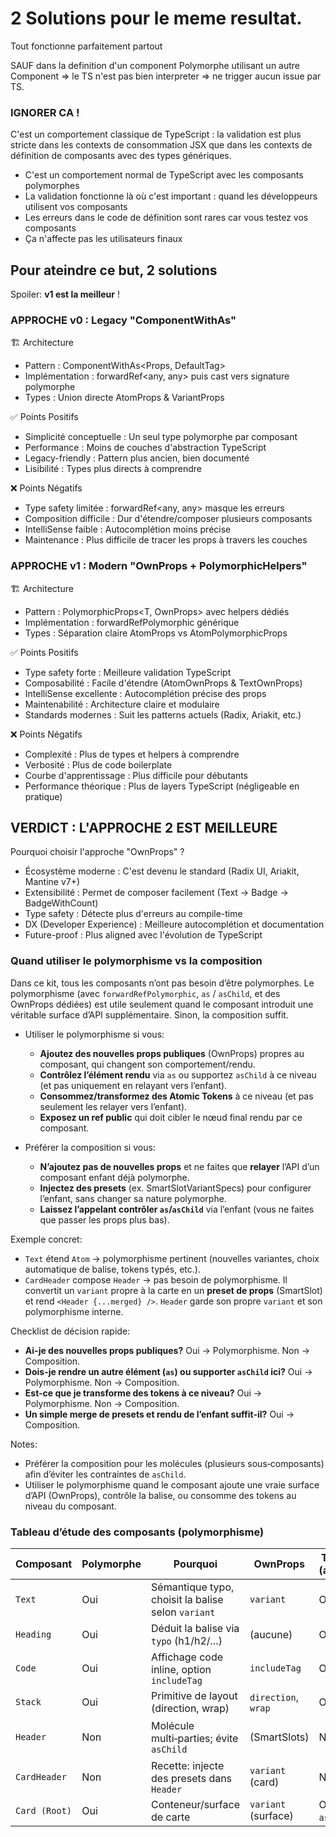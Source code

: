 # 2 Solutions pour le meme resultat.

Tout fonctionne parfaitement partout

SAUF dans la definition d'un component Polymorphe utilisant un autre Component
    => le TS n'est pas bien interpreter
    => <Atom invlidProps /> ne trigger aucun issue par TS.

### IGNORER CA !
C'est un comportement classique de TypeScript : la validation est plus stricte dans les contexts de consommation JSX que dans les contexts de définition de composants avec des types génériques.

- C'est un comportement normal de TypeScript avec les composants polymorphes
- La validation fonctionne là où c'est important : quand les développeurs utilisent vos composants
- Les erreurs dans le code de définition sont rares car vous testez vos composants
- Ça n'affecte pas les utilisateurs finaux



## Pour ateindre ce but, 2 solutions

Spoiler: **v1 est la meilleur** !



### APPROCHE v0 : Legacy "ComponentWithAs"

🏗️ Architecture
- Pattern : ComponentWithAs<Props, DefaultTag>
- Implémentation : forwardRef<any, any> puis cast vers signature polymorphe
- Types : Union directe AtomProps & VariantProps<typeof textVariants>

✅ Points Positifs
- Simplicité conceptuelle : Un seul type polymorphe par composant
- Performance : Moins de couches d'abstraction TypeScript
- Legacy-friendly : Pattern plus ancien, bien documenté
- Lisibilité : Types plus directs à comprendre

❌ Points Négatifs
- Type safety limitée : forwardRef<any, any> masque les erreurs
- Composition difficile : Dur d'étendre/composer plusieurs composants
- IntelliSense faible : Autocomplétion moins précise
- Maintenance : Plus difficile de tracer les props à travers les couches

### APPROCHE v1 : Modern "OwnProps + PolymorphicHelpers"

🏗️ Architecture

- Pattern : PolymorphicProps<T, OwnProps> avec helpers dédiés
- Implémentation : forwardRefPolymorphic générique
- Types : Séparation claire AtomProps vs AtomPolymorphicProps<T>

✅ Points Positifs

- Type safety forte : Meilleure validation TypeScript
- Composabilité : Facile d'étendre (AtomOwnProps & TextOwnProps)
- IntelliSense excellente : Autocomplétion précise des props
- Maintenabilité : Architecture claire et modulaire
- Standards modernes : Suit les patterns actuels (Radix, Ariakit, etc.)

❌ Points Négatifs

- Complexité : Plus de types et helpers à comprendre
- Verbosité : Plus de code boilerplate
- Courbe d'apprentissage : Plus difficile pour débutants
- Performance théorique : Plus de layers TypeScript (négligeable en pratique)

## VERDICT : L'APPROCHE 2 EST MEILLEURE

Pourquoi choisir l'approche "OwnProps" ?

- Écosystème moderne : C'est devenu le standard (Radix UI, Ariakit, Mantine v7+)
- Extensibilité : Permet de composer facilement (Text → Badge → BadgeWithCount)
- Type safety : Détecte plus d'erreurs au compile-time
- DX (Developer Experience) : Meilleure autocomplétion et documentation
- Future-proof : Plus aligned avec l'évolution de TypeScript



### Quand utiliser le polymorphisme vs la composition

Dans ce kit, tous les composants n’ont pas besoin d’être polymorphes. Le polymorphisme (avec `forwardRefPolymorphic`, `as` / `asChild`, et des OwnProps dédiées) est utile seulement quand le composant introduit une véritable surface d’API supplémentaire. Sinon, la composition suffit.

- Utiliser le polymorphisme si vous:
  - **Ajoutez des nouvelles props publiques** (OwnProps) propres au composant, qui changent son comportement/rendu.
  - **Contrôlez l’élément rendu** via `as` ou supportez `asChild` à ce niveau (et pas uniquement en relayant vers l’enfant).
  - **Consommez/transformez des Atomic Tokens** à ce niveau (et pas seulement les relayer vers l’enfant).
  - **Exposez un ref public** qui doit cibler le nœud final rendu par ce composant.

- Préférer la composition si vous:
  - **N’ajoutez pas de nouvelles props** et ne faites que **relayer** l’API d’un composant enfant déjà polymorphe.
  - **Injectez des presets** (ex. SmartSlotVariantSpecs) pour configurer l’enfant, sans changer sa nature polymorphe.
  - **Laissez l’appelant contrôler `as`/`asChild`** via l’enfant (vous ne faites que passer les props plus bas).

Exemple concret:
- `Text` étend `Atom` → polymorphisme pertinent (nouvelles variantes, choix automatique de balise, tokens typés, etc.).
- `CardHeader` compose `Header` → pas besoin de polymorphisme. Il convertit un `variant` propre à la carte en un **preset de props** (SmartSlot) et rend `<Header {...merged} />`. `Header` garde son propre `variant` et son polymorphisme interne.

Checklist de décision rapide:
- **Ai-je des nouvelles props publiques?** Oui → Polymorphisme. Non → Composition.
- **Dois-je rendre un autre élément (`as`) ou supporter `asChild` ici?** Oui → Polymorphisme. Non → Composition.
- **Est-ce que je transforme des tokens à ce niveau?** Oui → Polymorphisme. Non → Composition.
- **Un simple merge de presets et rendu de l’enfant suffit-il?** Oui → Composition.

Notes:
- Préférer la composition pour les molécules (plusieurs sous‑composants) afin d’éviter les contraintes de `asChild`.
- Utiliser le polymorphisme quand le composant ajoute une vraie surface d’API (OwnProps), contrôle la balise, ou consomme des tokens au niveau du composant.

### Tableau d’étude des composants (polymorphisme)

| Composant | Polymorphe | Pourquoi | OwnProps | Tag control (as/asChild) | Tokens |
|---|---|---|---|---|---|
| `Text` | Oui | Sémantique typo, choisit la balise selon `variant` | `variant` | Oui/Oui | Oui |
| `Heading` | Oui | Déduit la balise via `typo` (h1/h2/…) | (aucune) | Oui/Oui | Oui |
| `Code` | Oui | Affichage code inline, option `includeTag` | `includeTag` | Oui/Oui | Oui |
| `Stack` | Oui | Primitive de layout (direction, wrap) | `direction`, `wrap` | Oui/Oui | Oui |
| `Header` | Non | Molécule multi‑parties; évite `asChild` | (SmartSlots) | Non/Non | Oui (via wrapper Atom) |
| `CardHeader` | Non | Recette: injecte des presets dans `Header` | `variant` (card) | Non/Non | Hérite de `Header` |
| `Card (Root)` | Oui | Conteneur/surface de carte | `variant` (surface) | Oui / (éviter `asChild`) | Oui |

